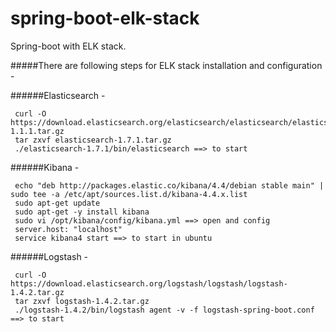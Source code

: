 # spring-boot-elk-stack
Spring-boot with ELK stack.

#####There are following steps for ELK stack installation and configuration -

######Elasticsearch -
     
     curl -O https://download.elasticsearch.org/elasticsearch/elasticsearch/elasticsearch-1.1.1.tar.gz
     tar zxvf elasticsearch-1.7.1.tar.gz
     ./elasticsearch-1.7.1/bin/elasticsearch ==> to start
     
######Kibana -

     echo "deb http://packages.elastic.co/kibana/4.4/debian stable main" | sudo tee -a /etc/apt/sources.list.d/kibana-4.4.x.list
     sudo apt-get update
     sudo apt-get -y install kibana
     sudo vi /opt/kibana/config/kibana.yml ==> open and config 
     server.host: "localhost"
     service kibana4 start ==> to start in ubuntu
######Logstash -

     curl -O https://download.elasticsearch.org/logstash/logstash/logstash-1.4.2.tar.gz
     tar zxvf logstash-1.4.2.tar.gz
     ./logstash-1.4.2/bin/logstash agent -v -f logstash-spring-boot.conf ==> to start
